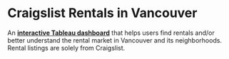 # Craigslist Rentals in Vancouver

An [**interactive Tableau dashboard**](https://public.tableau.com/profile/ofer.mansour#!/vizhome/CraiglistRentalsinVancouver/Rentals) that helps users find rentals and/or better understand the rental market in Vancouver and its neighborhoods. Rental listings are solely from Craigslist.
